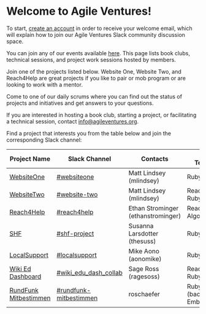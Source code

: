 # Welcome to Agile Ventures!

To start, [create an account](/users/sign_up) in order to receive your welcome email, which will explain how to join our Agile Ventures Slack community discussion space.

You can join any of our events available [here](/events).  This page lists book clubs, technical sessions, and project work sessions hosted by members.  

Join one of the projects listed below.  Website One, Website Two, and Reach4Help are great projects if you like to pair or mob program or are looking to work with a mentor.  

Come to one of our daily scrums where you can find out the status of projects and initiatives and get answers to your questions. 

If you are interested in hosting a book club, starting a project, or facilitating a technical session, contact <info@agileventures.org>.


Find a project that interests you from the table below and join the corresponding Slack channel:



<table class="table" style="border-collapse: collapse;border-spacing:0; width: 100%;">
    <thead>
    <tr>
	  <th><span style="font-weight: bold;">Project Name</span></th>
	  <th><span style="font-weight: bold;">Slack Channel</span></th>
	  <th><span style="font-weight: bold;">Contacts</span></th>
	  <th><span style="font-weight: bold;">Primary Technologies</span></th>
	</tr>
	</thead>
	<tbody>
	<tr id="first-row">
	  <td><a href="http://agileventures.org/projects/websiteone">WebsiteOne</a></td>
	  <td><a href="https://agileventures.slack.com/messages/websiteone/">#websiteone</a></td>
	  <td>Matt Lindsey (mlindsey)</td>
	  <td>Ruby on Rails</td>
	</tr>
	<tr>
		<td><a href="http://www.agileventures.org/projects/av-websitetwo">WebsiteTwo</a></td>
		<td><a href="https://agileventures.slack.com/messages/website-two">#website-two</a></td>
		<td>Matt Lindsey (mlindsey)<br/></td>
		<td>React<br/>Ruby on Rails</td>
	  </tr>
	<tr>
		<td><a href="https://reach4help.org/#team">Reach4Help</a></td>
		<td><a href="https://agileventures.slack.com/messages/reach4help">#reach4help</a></td>
		<td>Ethan Strominger (ethanstrominger)</td>
		<td>React, Firebase, Algolia</td>
	</tr>
		<tr>
		<td><a href="http://agileventures.org/projects/localsupport">SHF</a></td>
		<td><a href="https://agileventures.slack.com/messages/shf-project">#shf-project</a></td>
		<td>Susanna Larsdotter (thesuss)</td>
		<td>Ruby on Rails</td>
	</tr>
	<tr>
	  <td><a href="http://agileventures.org/projects/localsupport">LocalSupport</a></td>
	  <td><a href="https://agileventures.slack.com/messages/localsupport/">#localsupport</a></td>
	  <td>Mike Aono (aonomike)</td>
	  <td>Ruby on Rails</td>
	</tr>
	<tr>
	  <td><a href="http://www.agileventures.org/projects/wiki-ed-dashboard">Wiki Ed Dashboard</a></td>
	  <td><a href="https://agileventures.slack.com/messages/C724RCXT7/">#wiki_edu_dash_collab</a></td>
	  <td>Sage Ross (ragesoss)<br/></td>
	  <td>React<br/>Ruby on Rails</td>
	</tr>
    <tr class="td2">
	  <td><a href="https://www.agileventures.org/projects/rundfunk-mitbestimmen">RundFunk Mitbestimmen</a></td>
	  <td><a href="https://agileventures.slack.com/messages/rundfunk-mitbestimmen">#rundfunk-mitbestimmen</a></td>
	  <td>roschaefer</td>
	  <td>Ruby on Rails (backend)<br/>EmberJS(frontend)</td>
	</tr>
  </tbody>
  </table>
